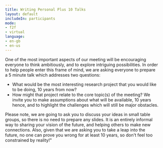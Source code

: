 ```yaml
---
title: Writing Personal Plus 10 Talks
layout: default
includeIn: participants
mode:
- f2f
- virtual
language:
- en-gb
- en-us
---
```

One of the most important aspects of our meeting will be encouraging everyone to think ambitiously, and to explore intriguing possibilities.  In order to help people enter this frame of mind, we are asking everyone to prepare a 5 minute talk which addresses two questions:
 * What would be the most interesting research project that you would like to be doing, 10 years from now?
 * How might that project relate to the core topic(s) of the meeting?
We invite you to make assumptions about what will be available, 10 years hence, and to highlight the challenges which will still be major obstacles.

Please note, we are going to ask you to discuss your ideas in small table groups, so there is no need to prepare any slides. It is an entirely informal way to sharing your vision of the future, and helping others to make new connections. Also, given that we are asking you to take a leap into the future, no one can prove you wrong for at least 10 years, so don't feel too constrained by reality!"